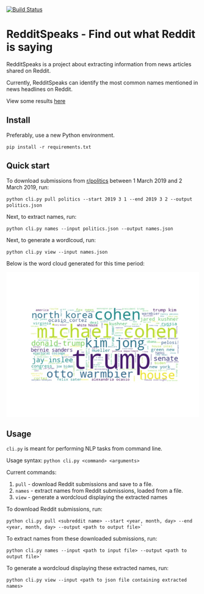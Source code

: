 [![Build Status](https://travis-ci.org/anubh-v/RedditSpeaks.svg?branch=master)](https://travis-ci.org/anubh-v/RedditSpeaks)

# RedditSpeaks - Find out what Reddit is saying

RedditSpeaks is a project about extracting information from news articles shared on Reddit.

Currently, RedditSpeaks can identify the most common names mentioned in news
headlines on Reddit.

View some results [here](docs/results.md)

## Install

Preferably, use a new Python environment.

```
pip install -r requirements.txt
```

## Quick start

To download submissions from [r/politics](https://www.reddit.com/r/politics/) 
between 1 March 2019 and 2 March 2019, run: 
```
python cli.py pull politics --start 2019 3 1 --end 2019 3 2 --output politics.json
```

Next, to extract names, run:
```
python cli.py names --input politics.json --output names.json
```

Next, to generate a wordlcoud, run:
```
python cli.py view --input names.json
```
Below is the word cloud generated for this time period:

![Word cloud from a Reddit forum about US news, over the first days of March 2018](docs/visuals/politicsEarlyMarch2018.jpg)

## Usage

`cli.py` is meant for performing NLP tasks from command line.

Usage syntax: `python cli.py <command> <arguments>`

Current commands:
1. `pull` - download Reddit submissions and save to a file.
2. `names` - extract names from Reddit submissions, loaded from a file.
3. `view` - generate a wordcloud displaying the extracted names


To download Reddit submissions, run:
```
python cli.py pull <subreddit name> --start <year, month, day> --end <year, month, day> --output <path to output file>`
```

To extract names from these downloaded submissions, run:
```
python cli.py names --input <path to input file> --output <path to output file>`
```
To generate a wordcloud displaying these extracted names, run:
```
python cli.py view --input <path to json file containing extracted names>
```
